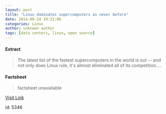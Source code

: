 ```yaml
---
layout: post
title: "Linux dominates supercomputers as never before"
date: 2014-06-24 19:21:06
categories: Linux
author: unknown author
tags: [data centers, linux, open source]
---
```



#### Extract
>The latest list of the fastest supercomputers in the world is out -- and not only does Linux rule, it's almost eliminated all of its competition....

#### Factsheet
>factsheet unavailable

[Visit Link](http://www.zdnet.com/linux-dominates-supercomputers-as-never-before-7000030890/#ftag=RSS510d04f)

id:    5346
